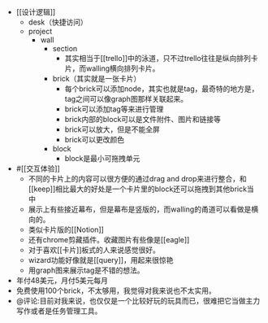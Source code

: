 - [[设计逻辑]]
    - desk（快捷访问）
    - project
        - wall
            - section
                - 其实相当于[[trello]]中的泳道，只不过trello往往是纵向排列卡片，而walling横向排列卡片。
            - brick（其实就是一张卡片）
                - 每个brick可以添加node，其实也就是tag，最奇特的地方是，tag之间可以像graph图那样关联起来。
                - brick可以添加tag等来进行管理
                - brick内部的block可以是文件附件、图片和链接等
                - brick可以放大，但是不能全屏
                - brick可以更改颜色
            - block
                - block是最小可拖拽单元
- #[[交互体验]]
    - 不同的卡片上的内容可以很方便的通过drag and drop来进行整合，和[[keep]]相比最大的好处是一个卡片里的block还可以拖拽到其他brick当中
    - 展示上有些接近幕布，但是幕布是竖版的，而walling的甬道可以看做是横向的。
    - 类似卡片版的[[Notion]]
    - 还有chrome剪藏插件。收藏图片有些像是[[eagle]]
    - 对于喜欢[[卡片]]板式的人来说感觉很好。
    - wizard功能好像就是[[query]]，用起来很惊艳
    - 用graph图来展示tag是不错的想法。
- 年付48美元，月付5美元每月
- 免费使用100个brick，不太够用，我觉得对我来说也不太实用。
- @评论:目前对我来说，也仅仅是一个比较好玩的玩具而已，很难把它当做主力写作或者是任务管理工具。
